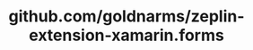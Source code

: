 ---
layout: post
title: github.com/goldnarms/zeplin-extension-xamarin.forms
categories: link
tags: [انگلیسی, گیت‌هاب, برنامه‌نویسی]
---